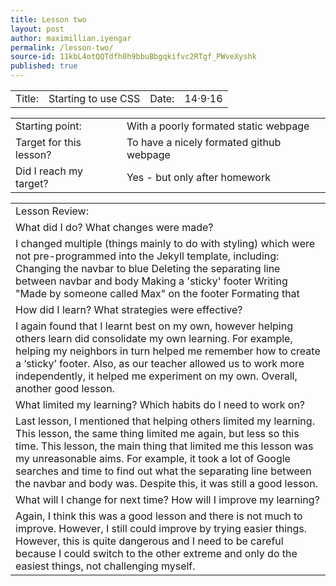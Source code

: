 ```yaml
---
title: Lesson two
layout: post
author: maximillian.iyengar
permalink: /lesson-two/
source-id: 11kbL4otQQTdfh0h9bbuBbgqkifvc2RTgf_PWveXyshk
published: true
---
```

<table>
  <tr>
    <td>Title:</td>
    <td>Starting to use CSS</td>
    <td>Date:</td>
    <td>14·9·16</td>
  </tr>
</table>


<table>
  <tr>
    <td>Starting point:</td>
    <td>With a poorly formated static webpage</td>
  </tr>
  <tr>
    <td>Target for this lesson?</td>
    <td>To have a nicely formated github webpage</td>
  </tr>
  <tr>
    <td>Did I reach my target? </td>
    <td>Yes - but only after homework</td>
  </tr>
</table>


<table>
  <tr>
    <td>Lesson Review:</td>
  </tr>
  <tr>
    <td>What did I do? What changes were made?</td>
  </tr>
  <tr>
    <td>I changed multiple (things mainly to do with styling) which were not pre-programmed into the Jekyll template, including:
Changing the navbar to blue
Deleting the separating line between navbar and body
Making a 'sticky' footer
Writing "Made by someone called Max" on the footer
Formating that</td>
  </tr>
  <tr>
    <td>How did I learn? What strategies were effective? </td>
  </tr>
  <tr>
    <td>I again found that I learnt best on my own, however helping others learn did consolidate my own learning. For example, helping my neighbors in turn helped me remember how to create a ‘sticky’ footer. Also, as our teacher allowed us to work more independently, it helped me experiment on my own. Overall, another good lesson.</td>
  </tr>
  <tr>
    <td>What limited my learning? Which habits do I need to work on? </td>
  </tr>
  <tr>
    <td>Last lesson, I mentioned that helping others limited my learning. This lesson, the same thing limited me again, but less so this time. This lesson, the main thing that limited me this lesson was my unreasonable aims. For example, it took a lot of Google searches and time to find out what the separating line between the navbar and body was. Despite this, it was still a good lesson.  </td>
  </tr>
  <tr>
    <td>What will I change for next time? How will I improve my learning?</td>
  </tr>
  <tr>
    <td>Again, I think this was a good lesson and there is not much to improve. However, I still could improve by trying easier things. However, this is quite dangerous and I need to be careful because I could switch to the other extreme and only do the easiest things, not challenging myself.</td>
  </tr>
</table>


